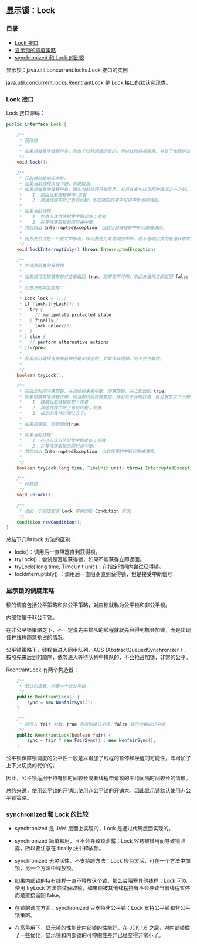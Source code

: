 ## 显示锁：Lock

### 目录

- [Lock 接口](#lock-接口)
- [显示锁的调度策略](#显示锁的调度策略)
- [synchronized 和 Lock 的比较](#synchronized-和-lock-的比较)



显示锁：java.util.concurrent.locks.Lock 接口的实例

java.util.concurrent.locks.ReentrantLock 是 Lock 接口的默认实现类。



### Lock 接口

Lock 接口源码：

```java
public interface Lock {

    /**
     * 获得锁
     *
     * 如果锁被其他线程持有，则出于线程调度的目的，当前线程将被禁用，并处于休眠状态，直到获取锁
     */
    void lock();

    /**
     * 获取锁时能响应中断。
     * 如果当前线程未被中断，则获取锁。
     * 如果锁被其他线程持有，那么当前线程将被禁用，并且在发生以下两种情况之一之前，将一直处于休眠状态：
     *    1. 锁由当前线程获得;或者
     *    2. 其他线程中断了当前线程，即在锁的获取中可以中断当前线程。
     * 
     * 如果当前线程：
     *    1. 在进入该方法时是中断状态；或者
     *    2. 在等待获取锁的同时被中断。
     * 然后抛出 InterruptedException，当前当前线程的中断状态被清除。
     * 
     * 因为此方法是一个显式中断点，所以要优先考虑响应中断，而不是响应锁的普通获取或重入获取。 
     */
    void lockInterruptibly() throws InterruptedException;

    /**
     * 尝试非阻塞的获取锁
     *
     * 如果锁可用则获取锁并立即返回 true。如果锁不可用，则此方法将立即返回 false 。
     * 
     * 此方法的典型应用：
     *  
     * Lock lock = ...;
     * if (lock.tryLock()) {
     *   try {
     *     // manipulate protected state
     *   } finally {
     *     lock.unlock();
     *   }
     * } else {
     *   // perform alternative actions
     * }}</pre>
     *
     * 此用法可确保当锁被获取时是未锁定的，如果未获得锁，则不会去解锁。
     *
     */
    boolean tryLock();

    /**
     * 在指定时间内获取锁，并且线程未被中断，则获取锁，并立即返回 true。 
     * 如果锁被其他线程占用，则当前线程将被禁用，并且处于休眠状态，直至发生以下三种情况之一：
     *    1. 锁被当前线程获取；或者
     *    2. 其他线程中断了当前线程；或者
     *    3. 指定的等待时间过去了。
     *
     * 如果锁获取，则返回值true。
     *
     * 如果当前线程:
     *    1. 在进入该方法时是中断状态；或者
     *    2. 在等待获取锁的同时被中断。
     * 然后抛出 InterruptedException，当前线程的中断状态被清除。
     *
     */
    boolean tryLock(long time, TimeUnit unit) throws InterruptedException;

    /**
     * 释放锁
     */
    void unlock();

    /**
     * 返回一个绑定到该 Lock 实例的新 Condition 实例。
     */
    Condition newCondition();
}
```



总结下几种 lock 方法的区别：

- lock()：调用后一直阻塞直到获得锁。
- tryLock()：尝试是否能获得锁，如果不能获得立即返回。
- tryLock( long time, TimeUnit unit )：在指定时间内尝试获得锁。
- lockInterruptibly() ：调用后一直阻塞直到获得锁，但是接受中断信号



### 显示锁的调度策略

锁的调度包括公平策略和非公平策略，对应锁就称为公平锁和非公平锁。

内部锁属于非公平锁。



在非公平锁策略之下，不一定说先来排队的线程就就先会得到机会加锁，而是出现各种线程随意抢占的情况。

公平锁策略下，线程会进入同步队列，AQS (AbstractQueuedSynchronizer ) ，按照先来后到的顺序，依次进入等待队列中排队的，不会抢占加锁，非常的公平。



ReentrantLock 有两个构造器：

```java
    /**
     * 默认构造器，创建一个非公平锁
     */
    public ReentrantLock() {
        sync = new NonfairSync();
    }

    /**
     * 可传入 fair 参数，true 表示创建公平锁，false 表示创建非公平锁
     */
    public ReentrantLock(boolean fair) {
        sync = fair ? new FairSync() : new NonfairSync();
    }
```

公平锁保障锁调度的公平性一般是以增加了线程的暂停和唤醒的可能性，即增加了上下文切换的代价的。

因此，公平锁适用于持有锁时间较长或者线程申请锁的平均间隔时间较长的情形。

总的来说，使用公平锁的开销比使用非公平锁的开销大。因此显示锁默认使用非公平锁策略。



### synchronized 和 Lock 的比较

- synchronized 是 JVM 层面上实现的，Lock 是通过代码层面实现的。

- synchronized 简单易用，且不会导致锁泄露；Lock 容易被错用而导致锁泄露，所以要注意在 finally 块中释放锁。
- synchronized 无灵活性，不支持跨方法；Lock 较为灵活，可在一个方法中加锁，另一个方法中释放锁。
- 如果内部锁的持有线程一直不释放这个锁，那么会阻塞其他线程；Lock 可以使用 tryLock 方法尝试获取锁，如果锁被其他线程持有不会导致当前线程暂停而是直接返回 false。
- 在锁的调度方面，synchronized 只支持非公平锁；Lock 支持公平锁和非公平锁策略。
- 在高争用下，显示锁的性能比内部锁的性能好。在 JDK 1.6 之后，对内部锁做了一些优化，显示锁和内部锁的可伸缩性差异已经变得非常小了。

